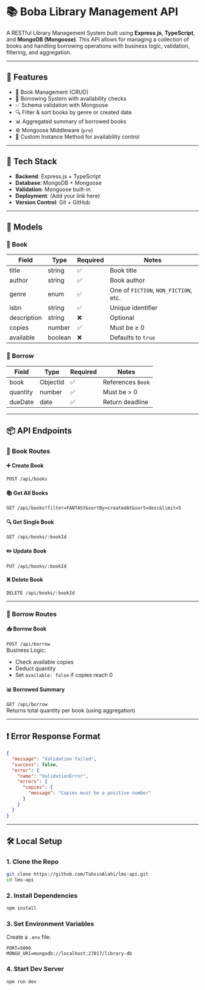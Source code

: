 # 📚 Boba Library Management API

A RESTful Library Management System built using **Express.js**, **TypeScript**, and **MongoDB (Mongoose)**. This API allows for managing a collection of books and handling borrowing operations with business logic, validation, filtering, and aggregation.

---

## 🚀 Features

- 📘 Book Management (CRUD)
- 🔄 Borrowing System with availability checks
- ✅ Schema validation with Mongoose
- 🔍 Filter & sort books by genre or created date
- 📊 Aggregated summary of borrowed books
- ⚙️ Mongoose Middleware (`pre`)
- 🧠 Custom Instance Method for availability control

---

## 🧪 Tech Stack

- **Backend**: Express.js + TypeScript
- **Database**: MongoDB + Mongoose
- **Validation**: Mongoose built-in
- **Deployment**: (Add your link here)
- **Version Control**: Git + GitHub

---

## 🧱 Models

### 📘 Book

| Field       | Type    | Required | Notes                                 |
| ----------- | ------- | -------- | ------------------------------------- |
| title       | string  | ✅       | Book title                            |
| author      | string  | ✅       | Book author                           |
| genre       | enum    | ✅       | One of `FICTION`, `NON_FICTION`, etc. |
| isbn        | string  | ✅       | Unique identifier                     |
| description | string  | ❌       | Optional                              |
| copies      | number  | ✅       | Must be ≥ 0                           |
| available   | boolean | ❌       | Defaults to `true`                    |

### 🔄 Borrow

| Field    | Type     | Required | Notes             |
| -------- | -------- | -------- | ----------------- |
| book     | ObjectId | ✅       | References `Book` |
| quantity | number   | ✅       | Must be > 0       |
| dueDate  | date     | ✅       | Return deadline   |

---

## 📦 API Endpoints

### 📘 Book Routes

#### ➕ Create Book

`POST /api/books`

#### 📚 Get All Books

`GET /api/books?filter=FANTASY&sortBy=createdAt&sort=desc&limit=5`

#### 🔍 Get Single Book

`GET /api/books/:bookId`

#### ✏️ Update Book

`PUT /api/books/:bookId`

#### ❌ Delete Book

`DELETE /api/books/:bookId`

---

### 🔄 Borrow Routes

#### 📥 Borrow Book

`POST /api/borrow`  
Business Logic:

- Check available copies
- Deduct quantity
- Set `available: false` if copies reach 0

#### 📊 Borrowed Summary

`GET /api/borrow`  
Returns total quantity per book (using aggregation)

---

## ❗ Error Response Format

```json
{
  "message": "Validation failed",
  "success": false,
  "error": {
    "name": "ValidationError",
    "errors": {
      "copies": {
        "message": "Copies must be a positive number"
      }
    }
  }
}
```

---

## 🛠️ Local Setup

### 1. Clone the Repo

```bash
git clone https://github.com/TahsinAlahi/lms-api.git
cd lms-api
```

### 2. Install Dependencies

```bash
npm install
```

### 3. Set Environment Variables

Create a `.env` file:

```
PORT=5000
MONGO_URI=mongodb://localhost:27017/library-db
```

### 4. Start Dev Server

```bash
npm run dev
```
